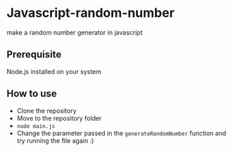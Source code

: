 # Javascript-random-number

make a random number generator in javascript

## Prerequisite

Node.js installed on your system

## How to use

- Clone the repository
- Move to the repository folder
- `node main.js`
- Change the parameter passed in the `generateRandomNumber` function and try running the file again :)
